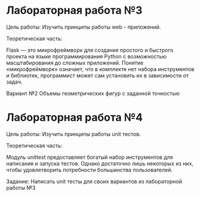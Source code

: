# Лабораторная работа №3
Цель работы: Изучить принципы работы web - приложений.

Теоретическая часть:

Flask — это микрофреймворк для создания простого и быстрого проекта на языке программирования Python с возможностью масштабирования до сложных приложений. Понятие «микрофреймворк» означает, что в комплекте нет набора инструментов и библиотек, программист может сам установить их в зависимости от задач.

Вариант №2 Объемы геометрических фигур с заданной точностью


# Лабораторная работа №4
Цель работы: Изучить принципы работы unit тестов.

Теоретическая часть:

Модуль unittest предоставляет богатый набор инструментов для написания и запуска тестов. Однако достаточно лишь некоторых из них, чтобы удовлетворить потребности большинства пользователей.

Задание: Написать unit тесты для своих вариантов из лабораторной работы №3


